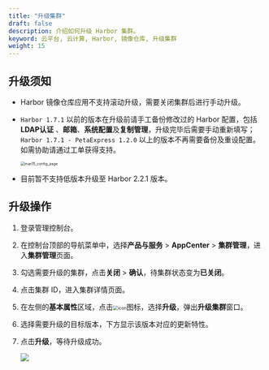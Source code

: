 ```yaml
---
title: "升级集群"
draft: false
description: 介绍如何升级 Harbor 集群。
keyword: 云平台, 云计算, Harbor, 镜像仓库, 升级集群
weight: 15
---
```




## 升级须知

- Harbor 镜像仓库应用不支持滚动升级，需要关闭集群后进行手动升级。

- `Harbor 1.7.1` 以前的版本在升级前请手工备份修改过的 Harbor 配置，包括 **LDAP认证** 、**邮箱**、**系统配置**及**复制管理**，升级完毕后需要手动重新填写；`Harbor 1.7.1 - PetaExpress 1.2.0` 以上的版本不再需要备份及重设配置。如需协助请通过工单获得支持。

  <img src="/container/harbor/_images/man15_config_page.png" alt="man15_config_page" style="zoom:50%;" />

- 目前暂不支持低版本升级至 Harbor 2.2.1 版本。

## 升级操作

1. 登录管理控制台。

2. 在控制台顶部的导航菜单中，选择**产品与服务** > **AppCenter** > **集群管理**，进入**集群管理**页面。

3. 勾选需要升级的集群，点击**关闭** > **确认**，待集群状态变为**已关闭**。

4. 点击集群 ID，进入集群详情页面。

5. 在左侧的**基本属性**区域，点击<img src="/container/harbor/_images/man05_menu_icon.png" alt="icon" style="zoom:60%;" />图标，选择**升级**，弹出**升级集群**窗口。

6. 选择需要升级的目标版本，下方显示该版本对应的更新特性。

7. 点击**升级**，等待升级成功。

     ![](/container/harbor/_images/man15_upgrade.png)




